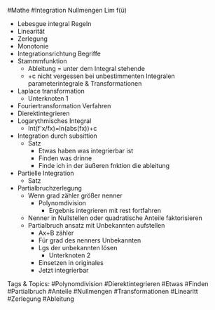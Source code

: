  #Mathe #Integration Nullmengen
 Lim f(ü)
  - Lebesgue integral
 Regeln
  - Linearität
  - Zerlegung
  - Monotonie
  - Integrationsrichtung
 Begriffe
  - Stammmfunktion
    - Ableitung = unter dem Integral stehende
    - +c nicht vergessen
  bei unbestimmenten Integralen
 parameterintegrale & Transformationen
  - Laplace transformation
    - Unterknoten 1
  - Fouriertransformation
 Verfahren
  - Dierektintegrieren
  - Logarythmisches Integral
    - Int(f'x/fx)=ln(abs(fx))+c
  - Integration durch subsittion
    - Satz
      - Etwas haben was integrierbar ist
      - Finden was drinne
      - Finde ich in der äußeren fnktion die ableitung 
  - Partielle Integration
    - Satz
  - Partialbruchzerlegung
    - Wenn grad zähler größer nenner
      - Polynomdivision
        - Ergebnis integrieren mit rest fortfahren
    - Nenner in Nullstellen oder quadratische Anteile faktorisieren
    - Partialbruch ansatz mit Unbekannten aufstellen
      - Ax+B zähler
      - Für grad des nenners Unbekannten
      - Lgs der unbekannten lösen
        - Unterknoten 2
      - Einsetzen in originales
      - Jetzt integrierbar

   Tags & Topics:
   #Polynomdivision
   #Dierektintegrieren
   #Etwas
   #Finden
   #Partialbruch
   #Anteile
   #Nullmengen
   #Transformationen
   #Linearitt
   #Zerlegung
   #Ableitung
